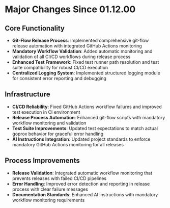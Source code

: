 # Major Changes Since 01.12.00

## Core Functionality
- **Git-Flow Release Process**: Implemented comprehensive git-flow release automation with integrated GitHub Actions monitoring
- **Mandatory Workflow Validation**: Added automatic monitoring and validation of all CI/CD workflows during release process
- **Enhanced Test Framework**: Fixed test runner path resolution and test suite compatibility for robust CI/CD execution
- **Centralized Logging System**: Implemented structured logging module for consistent error reporting and debugging

## Infrastructure
- **CI/CD Reliability**: Fixed GitHub Actions workflow failures and improved test execution in CI environment
- **Release Process Automation**: Enhanced git-flow scripts with mandatory workflow monitoring and validation
- **Test Suite Improvements**: Updated test expectations to match actual goprox behavior for graceful error handling
- **AI Instructions Integration**: Updated project standards to enforce mandatory GitHub Actions monitoring for all releases

## Process Improvements
- **Release Validation**: Integrated automatic workflow monitoring that prevents releases with failed CI/CD pipelines
- **Error Handling**: Improved error detection and reporting in release process with clear failure messages
- **Documentation Standards**: Enhanced AI instructions with mandatory workflow monitoring requirements 